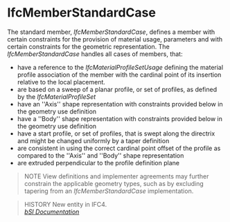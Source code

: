 IfcMemberStandardCase
=====================
The standard member, _IfcMemberStandardCase_, defines a member with certain
constraints for the provision of material usage, parameters and with certain
constraints for the geometric representation. The _IfcMemberStandardCase_
handles all cases of members, that:  
  
* have a reference to the _IfcMaterialProfileSetUsage_ defining the material profile association of the member with the cardinal point of its insertion relative to the local placement.  
* are based on a sweep of a planar profile, or set of profiles, as defined by the _IfcMaterialProfileSet_  
* have an ''Axis'' shape representation with constraints provided below in the geometry use definition  
* have a ''Body'' shape representation with constraints provided below in the geometry use definition  
* have a start profile, or set of profiles, that is swept along the directrix and might be changed uniformly by a taper definition  
* are consistent in using the correct cardinal point offset of the profile as compared to the ''Axis'' and ''Body'' shape representation  
* are extruded perpendicular to the profile definition plane  
  
> NOTE  View definitions and implementer agreements may further constrain the
> applicable geometry types, such as by excluding tapering from an
> _IfcMemberStandardCase_ implementation.  
  
> HISTORY  New entity in IFC4.  
[ _bSI
Documentation_](https://standards.buildingsmart.org/IFC/DEV/IFC4_2/FINAL/HTML/schema/ifcsharedbldgelements/lexical/ifcmemberstandardcase.htm)


